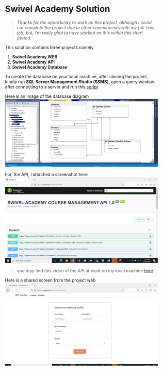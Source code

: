 # Swivel Academy Solution
>*Thanks for the opportunity to work on this project, although i could not complete the project due to other commitments with my full-time job, 
but, i'm really glad to have worked on this within this short period.*

This solution contains three projects namely

1. **Swivel Academy WEB**
2. **Swivel Academy API**
3.  **Swivel Academy Database**

To create the database on your local machine, after cloning the project, kindly run **SQL Server Management Studio (SSMS)**, open 
a query window after connecting to a server and run this [script](./SwivelAcademyDB.sql)

Here is an image of the database diagram ![Image of DBDiagram](./SwivelAcademydb_SchemaDesign.PNG)


For, the API, I attached a screenshot here ![Image of API](./SwaggerAPIOverview1.PNG)

>you may find this video of the API at work on my local machine [here](https://youtu.be/5fwBbS7_Zd0)

Here is a shared screen from the project web ![Image of API](./TeacherProfilePage.PNG)


